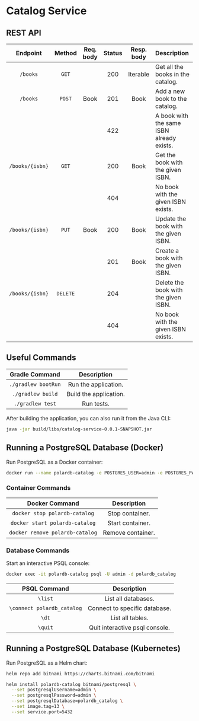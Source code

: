 # Catalog Service

## REST API

| Endpoint	      | Method   | Req. body  | Status | Resp. body     | Description    		   	     |
|:---------------:|:--------:|:----------:|:------:|:--------------:|:-------------------------------|
| `/books`        | `GET`    |            | 200    | Iterable<Book> | Get all the books in the catalog. |
| `/books`        | `POST`   | Book       | 201    | Book           | Add a new book to the catalog. |
|                 |          |            | 422    |                | A book with the same ISBN already exists. |
| `/books/{isbn}` | `GET`    |            | 200    | Book           | Get the book with the given ISBN. |
|                 |          |            | 404    |                | No book with the given ISBN exists. |
| `/books/{isbn}` | `PUT`    | Book       | 200    | Book           | Update the book with the given ISBN. |
|                 |          |            | 201    | Book           | Create a book with the given ISBN. |
| `/books/{isbn}` | `DELETE` |            | 204    |                | Delete the book with the given ISBN. |
|                 |          |            | 404    |                | No book with the given ISBN exists. |

## Useful Commands

| Gradle Command	   | Description            |
|:--------------------:|:----------------------:|
| `./gradlew bootRun`  | Run the application.   |
| `./gradlew build`    | Build the application. |
| `./gradlew test`     | Run tests.              

After building the application, you can also run it from the Java CLI:

```bash
java -jar build/libs/catalog-service-0.0.1-SNAPSHOT.jar
```

## Running a PostgreSQL Database (Docker)

Run PostgreSQL as a Docker container:

```bash
docker run --name polardb-catalog -e POSTGRES_USER=admin -e POSTGRES_PASSWORD=admin -e POSTGRES_DB=polardb_catalog -p 5432:5432 -d postgres:13
```

### Container Commands

| Docker Command	              | Description       |
|:-------------------------------:|:-----------------:|
| `docker stop polardb-catalog`   | Stop container.   |
| `docker start polardb-catalog`  | Start container.  |
| `docker remove polardb-catalog` | Remove container. |

### Database Commands

Start an interactive PSQL console:

```bash
docker exec -it polardb-catalog psql -U admin -d polardb_catalog
```

| PSQL Command	             | Description                    |
|:--------------------------:|:------------------------------:|
| `\list`                    | List all databases.            |
| `\connect polardb_catalog` | Connect to specific database.  |
| `\dt`                      | List all tables.               |
| `\quit`                    | Quit interactive psql console. |

## Running a PostgreSQL Database (Kubernetes)

Run PostgreSQL as a Helm chart:

```bash
helm repo add bitnami https://charts.bitnami.com/bitnami
```

```bash
helm install polardb-catalog bitnami/postgresql \
  --set postgresqlUsername=admin \
  --set postgresqlPassword=admin \
  --set postgresqlDatabase=polardb_catalog \
  --set image.tag=13 \
  --set service.port=5432
```